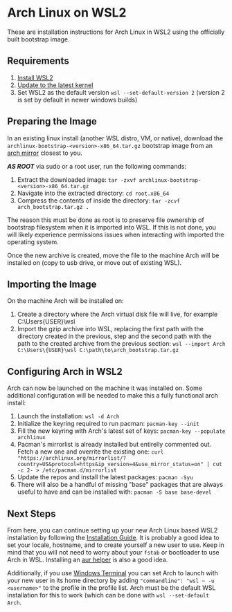 # Arch Linux on WSL2
These are installation instructions for Arch Linux in WSL2 using the officially built bootstrap image.

## Requirements
1) [Install WSL2](https://docs.microsoft.com/en-us/windows/wsl/install-win10)
2) [Update to the latest kernel](https://wslstorestorage.blob.core.windows.net/wslblob/wsl_update_x64.msi)
3) Set WSL2 as the default version `wsl --set-default-version 2` (version 2 is set by default in newer windows builds)

## Preparing the Image
In an existing linux install (another WSL distro, VM, or native), download the `archlinux-bootstrap-<version>-x86_64.tar.gz` bootstrap image from an [arch mirror](https://archlinux.org/download/) closest to you.

***AS ROOT*** via sudo or a root user, run the following commands:
1) Extract the downloaded image: `tar -zxvf archlinux-bootstrap-<version>-x86_64.tar.gz`
2) Navigate into the extracted directory: `cd root.x86_64`
3) Compress the contents of inside the directory: `tar -zcvf arch_bootstrap.tar.gz .`

The reason this must be done as root is to preserve file ownership of bootstrap filesystem when it is imported into WSL. If this is not done, you will likely experience permissions issues when interacting with imported the operating system.

Once the new archive is created, move the file to the machine Arch will be installed on (copy to usb drive, or move out of existing WSL).

## Importing the Image
On the machine Arch will be installed on:
1) Create a directory where the Arch virtual disk file will live, for example C:\Users\{USER}\wsl
2) Import the gzip archive into WSL, replacing the first path with the directory created in the previous, step and the second path with the path to the created archive from the previous section: `wsl --import Arch C:\Users\{USER}\wsl C:\path\to\arch_bootstrap.tar.gz`

## Configuring Arch in WSL2
Arch can now be launched on the machine it was installed on. Some additional configuration will be needed to make this a fully functional arch install:
1) Launch the installation: `wsl -d Arch`
2) Initialize the keyring required to run pacman: `pacman-key --init`
3) Fill the new keyring with Arch's latest set of keys: `pacman-key --populate archlinux`
4) Pacman's mirrorlist is already installed but entirelly commented out. Fetch a new one and overrite the existing one: `curl "https://archlinux.org/mirrorlist/?country=US&protocol=https&ip_version=4&use_mirror_status=on" | cut -c 2- > /etc/pacman.d/mirrorlist`
5) Update the repos and install the latest packages: `pacman -Syu`
6) There will also be a handful of missing "base" packages that are always useful to have and can be installed with: `pacman -S base base-devel`

## Next Steps
From here, you can continue setting up your new Arch Linux based WSL2 installation by following the [Installation Guide](https://wiki.archlinux.org/index.php/Installation_guide#Configure_the_system). It is probably a good idea to set your locale, hostname, and to create yourself a new user to use. Keep in mind that you will not need to worry about your `fstab` or bootloader to use Arch in WSL. Installing an [aur helper](https://github.com/Morganamilo/paru) is also a good idea.

Additionally, if you use [Windows Terminal](https://github.com/microsoft/terminal) you can set Arch to launch with your new user in its home directory by adding `"commandline": "wsl ~ -u <username>"` to the profile in the profile list. Arch must be the default WSL installation for this to work (which can be done with `wsl --set-default Arch`.
